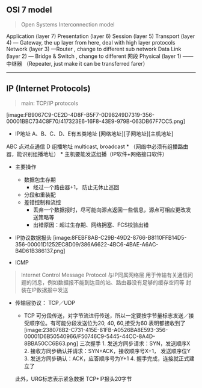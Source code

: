 
## OSI 7 model
> Open Systems Interconnection model 

Application (layer 7)
Presentation (layer 6)
Session (layer 5)
Transport (layer 4) — Gateway, the up layer from here, deal with high layer protocols  
Network (layer 3)  —Router , change to different sub network 
Data Link (layer 2)  — Bridge & Switch , change to different 网段
Physical (layer 1)  —— 中继器 （Repeater, just make it can be transferred farer）

---

## IP (Internet Protocols)
> main: TCP/IP protocols 

[image:FB9067C9-CE2D-4D8F-B5F7-0D98249D7319-356-00001BBC734C8F70/417323E6-16F8-43E9-979B-063DB67F7CC5.png]

* IP地址
A、B、C、D、E有五类地址
[网络地址][子网地址][主机地址]

ABC 点对点通信
D 组播地址 multicast, broadcast 
	* （网络中必须有组播路由器，能识别组播地址）
	* 主机要能发送组播（IP软件+网络接口软件）

* 主要操作 
	* 数据包生存期
		* 经过一个路由器+1， 防止无休止巡回
	* 分段和重装配
	* 差错控制和流控 
		* 丢弃一个数据报时，尽可能向源点返回一些信息，源点可相应更改发送策略等
		* 出错原因：超过生存期、网络拥塞、FCS校验出错

* IP协议数据报头
[image:8FEBF8AB-C29B-49D2-8766-B8110FFB14D5-356-00001D1252EC8D09/386A6622-4BC6-4BAE-A6AC-B4D61B386137.png]

* ICMP

> Internet Control Message Protocol 与IP同属网络层
用于传输有关通信问题的消息，例如数据报不能到达目的站、路由器没有足够的缓存空间等 
封装在IP数据报中发送

* 传输层协议： TCP／UDP
	* TCP 
	可分段传送，对字节流进行传送，所以一定要按字节量标志发送／接受顺序位。有可能分段发送位为20, 40, 60,接受为60 表明都接收到了
[image:238078B2-C731-415E-81FB-A0526BA8E593-356-00001D6B50540966/F50746C9-5445-44CC-8A4D-8BBA50CC6B63.png]
       三次握手
	            1. 发送方同步请求：SYN，发送顺序X
	            2. 接收方同步确认并请求：SYN+ACK，接收顺序号X+1， 发送顺序位Y
	            3. 发送方同步确认：ACK，应答顺序号为Y+1
	            4. 握手完成，连接就正式建立了 
	
	此外，URG标志表示紧急数据
	TCP+IP报头20字节
	  
